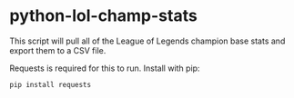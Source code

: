 # python-lol-champ-stats
This script will pull all of the League of Legends champion base stats and export them to a CSV file.

Requests is required for this to run. Install with pip:
```
pip install requests
```

